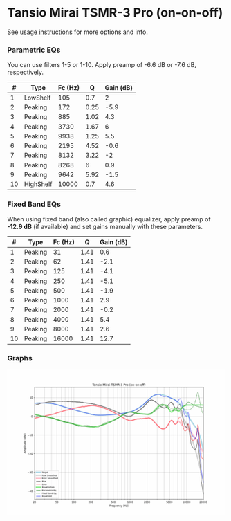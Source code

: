 # Tansio Mirai TSMR-3 Pro (on-on-off)
See [usage instructions](https://github.com/jaakkopasanen/AutoEq#usage) for more options and info.

### Parametric EQs
You can use filters 1-5 or 1-10. Apply preamp of -6.6 dB or -7.6 dB, respectively.

|   # | Type      |   Fc (Hz) |    Q |   Gain (dB) |
|-----|-----------|-----------|------|-------------|
|   1 | LowShelf  |       105 | 0.7  |         2   |
|   2 | Peaking   |       172 | 0.25 |        -5.9 |
|   3 | Peaking   |       885 | 1.02 |         4.3 |
|   4 | Peaking   |      3730 | 1.67 |         6   |
|   5 | Peaking   |      9938 | 1.25 |         5.5 |
|   6 | Peaking   |      2195 | 4.52 |        -0.6 |
|   7 | Peaking   |      8132 | 3.22 |        -2   |
|   8 | Peaking   |      8268 | 6    |         0.9 |
|   9 | Peaking   |      9642 | 5.92 |        -1.5 |
|  10 | HighShelf |     10000 | 0.7  |         4.6 |

### Fixed Band EQs
When using fixed band (also called graphic) equalizer, apply preamp of **-12.9 dB** (if available) and set gains manually with these parameters.

|   # | Type    |   Fc (Hz) |    Q |   Gain (dB) |
|-----|---------|-----------|------|-------------|
|   1 | Peaking |        31 | 1.41 |         0.6 |
|   2 | Peaking |        62 | 1.41 |        -2.1 |
|   3 | Peaking |       125 | 1.41 |        -4.1 |
|   4 | Peaking |       250 | 1.41 |        -5.1 |
|   5 | Peaking |       500 | 1.41 |        -1.9 |
|   6 | Peaking |      1000 | 1.41 |         2.9 |
|   7 | Peaking |      2000 | 1.41 |        -0.2 |
|   8 | Peaking |      4000 | 1.41 |         5.4 |
|   9 | Peaking |      8000 | 1.41 |         2.6 |
|  10 | Peaking |     16000 | 1.41 |        12.7 |

### Graphs
![](./Tansio%20Mirai%20TSMR-3%20Pro%20(on-on-off).png)

